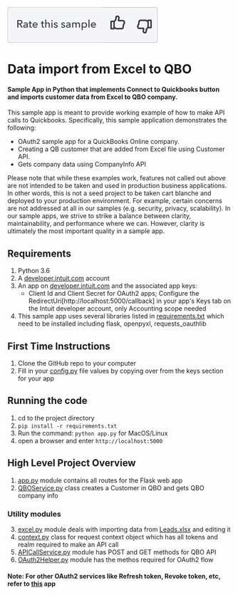 [![Rate your Sample](views/Ratesample.png)][ss1][![Yes](views/Thumbup.png)][ss2][![No](views/Thumbdown.png)][ss3]

# Data import from Excel to QBO
#### Sample App in Python that implements Connect to Quickbooks button and imports customer data from Excel to QBO company.

This sample app is meant to provide working example of how to make API calls to Quickbooks. Specifically, this sample application demonstrates the following:

- OAuth2 sample app for a QuickBooks Online company.
- Creating a QB customer that are added from Excel file using Customer API.
- Gets company data using CompanyInfo API

Please note that while these examples work, features not called out above are not intended to be taken and used in production business applications. In other words, this is not a seed project to be taken cart blanche and deployed to your production environment. For example, certain concerns are not addressed at all in our samples (e.g. security, privacy, scalability). In our sample apps, we strive to strike a balance between clarity, maintainability, and performance where we can. However, clarity is ultimately the most important quality in a sample app.

## Requirements
1. Python 3.6
2. A [developer.intuit.com](https://developer.intuit.com/) account
3. An app on [developer.intuit.com](https://developer.intuit.com/) and the associated app keys:  
    - Client Id and Client Secret for OAuth2 apps; Configure the RedirectUri[http://localhost:5000/callback] in your app's Keys tab on the Intuit developer account, only Accounting scope needed  
4. This sample app uses several libraries listed in [requirements.txt](requirements.txt) which need to be installed including flask, openpyxl, requests_oauthlib  

## First Time Instructions
1. Clone the GitHub repo to your computer
2. Fill in your [config.py](config.py) file values by copying over from the keys section for your app

## Running the code
1. cd to the project directory
2. ```pip install -r requirements.txt```
3. Run the command: ```python app.py``` for MacOS/Linux 
4. open a browser and enter ```http://localhost:5000``` 

## High Level Project Overview

1. [app.py](app.py) module contains all routes for the Flask web app
2. [QBOService.py](QBOService.py) class creates a Customer in QBO and gets QBO company info

### Utility modules
3. [excel.py](utils/excel.py) module deals with importing data from [Leads.xlsx](Leads.xlsx) and editing it
4. [context.py](utils/context.py) class for request context object which has all tokens and realm required to make an API call
5. [APICallService.py](utils/APICallService.py) module has POST and GET methods for QBO API
6. [OAuth2Helper.py](utils/OAuth2Helper.py) module has the methos required for OAuth2 flow

#### Note: For other OAuth2 services like Refresh token, Revoke token, etc, refer to [this](https://github.com/IntuitDeveloper/OAuth2PythonSampleApp) app

[ss1]: #
[ss2]: https://customersurveys.intuit.com/jfe/form/SV_9LWgJBcyy3NAwHc?check=Yes&checkpoint=SampleApp-QuickBooksV3API-Python&pageUrl=github
[ss3]: https://customersurveys.intuit.com/jfe/form/SV_9LWgJBcyy3NAwHc?check=No&checkpoint=SampleApp-QuickBooksV3API-Python&pageUrl=github
